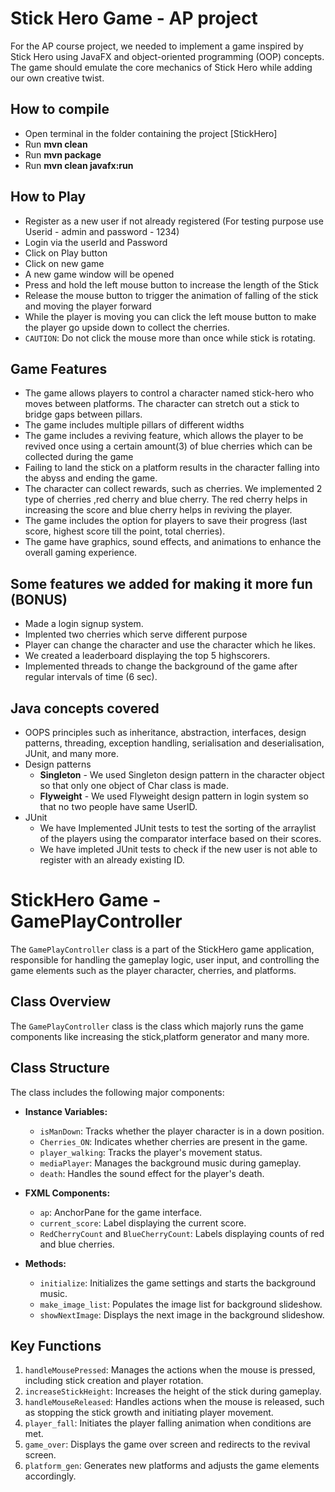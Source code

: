 
# Stick Hero Game - AP project

For the AP course project, we needed to implement a game inspired by Stick Hero using JavaFX and object-oriented programming (OOP) concepts. The game should emulate the core mechanics of Stick Hero while adding our own creative twist.

## How to compile
- Open terminal in the folder containing the project [StickHero]
- Run **mvn clean**
- Run **mvn package**
- Run **mvn clean javafx:run**

## How to Play
- Register as a new user if not already registered (For testing purpose use Userid - admin and password - 1234)
- Login via the userId and Password
- Click on Play button
- Click on new game
- A new game window will be opened
- Press and hold the left mouse button to increase the length of the Stick
- Release the mouse button to trigger the animation of falling of the stick and moving the player forward
- While the player is moving you can click the left mouse button to make the player go upside down to collect the cherries.
- `CAUTION`: Do not click the mouse more than once while stick is rotating.


## Game Features
- The game allows players to control a character named stick-hero who moves between platforms. The character can stretch out a stick to bridge gaps between pillars.
- The game includes multiple pillars of different widths
-  The game includes a reviving feature, which allows the player to be revived once using a certain amount(3) of blue cherries which can be collected during the game
- Failing to land the stick on a platform results in the character falling into the abyss and ending the game.
-  The character can collect rewards, such as cherries. We implemented 2 type of cherries ,red cherry and blue cherry. The red cherry helps in increasing the score and blue cherry helps in reviving the player.
-   The game includes the option for players to save their progress (last score, highest score till the point, total cherries).
-  The game have graphics, sound effects, and animations to enhance the overall gaming experience.

## Some features we added for making it more fun (BONUS)
- Made a login signup system.
- Implented two cherries which serve different purpose
- Player can change the character and use the character which he likes.
- We created a leaderboard displaying the top 5 highscorers.
- Implemented threads to change the background of the game after regular intervals of time (6 sec).

## Java concepts covered
- OOPS principles such as inheritance, abstraction, interfaces, design patterns, threading, exception handling, serialisation and deserialisation, JUnit, and many more.
- Design patterns 
  - **Singleton** - We used Singleton design pattern in the character object so that only one object of Char class is made.
  - **Flyweight** - We used Flyweight design pattern in login system so that no two people have same UserID.
- JUnit
    -  We have Implemented JUnit tests to test the sorting of the arraylist of the players using the comparator interface based on their scores.
    - We have impleted JUnit tests to check if the new user is not able to  register with an already existing ID.



# StickHero Game - GamePlayController

The `GamePlayController` class is a part of the StickHero game application, responsible for handling the gameplay logic, user input, and controlling the game elements such as the player character, cherries, and platforms.

## Class Overview

The `GamePlayController` class is the class which majorly runs the game components like increasing the stick,platform generator and many more.


## Class Structure

The class includes the following major components:

- **Instance Variables:**
  - `isManDown`: Tracks whether the player character is in a down position.
  - `Cherries_ON`: Indicates whether cherries are present in the game.
  - `player_walking`: Tracks the player's movement status.
  - `mediaPlayer`: Manages the background music during gameplay.
  - `death`: Handles the sound effect for the player's death.

- **FXML Components:**
  - `ap`: AnchorPane for the game interface.
  - `current_score`: Label displaying the current score.
  - `RedCherryCount` and `BlueCherryCount`: Labels displaying counts of red and blue cherries.

- **Methods:**
  - `initialize`: Initializes the game settings and starts the background music.
  - `make_image_list`: Populates the image list for background slideshow.
  - `showNextImage`: Displays the next image in the background slideshow.

## Key Functions

1. `handleMousePressed`: Manages the actions when the mouse is pressed, including stick creation and player rotation.
2. `increaseStickHeight`: Increases the height of the stick during gameplay.
3. `handleMouseReleased`: Handles actions when the mouse is released, such as stopping the stick growth and initiating player movement.
4. `player_fall`: Initiates the player falling animation when conditions are met.
5. `game_over`: Displays the game over screen and redirects to the revival screen.
6. `platform_gen`: Generates new platforms and adjusts the game elements accordingly.

